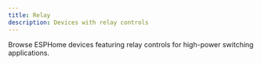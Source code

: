 ```yaml
---
title: Relay
description: Devices with relay controls
---
```


Browse ESPHome devices featuring relay controls for high-power switching applications.
